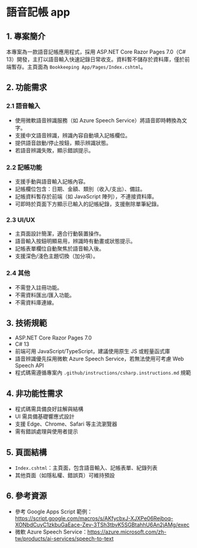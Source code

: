 # 語音記帳 app

## 1. 專案簡介
本專案為一款語音記帳應用程式，採用 ASP.NET Core Razor Pages 7.0（C# 13）開發，主打以語音輸入快速記錄日常收支。資料暫不儲存於資料庫，僅於前端暫存。主頁面為 `Bookkeeping App/Pages/Index.cshtml`。

## 2. 功能需求

### 2.1 語音輸入
- 使用微軟語音辨識服務（如 Azure Speech Service）將語音即時轉換為文字。
- 支援中文語音辨識，辨識內容自動填入記帳欄位。
- 提供語音啟動/停止按鈕，顯示辨識狀態。
- 若語音辨識失敗，顯示錯誤提示。

### 2.2 記帳功能
- 支援手動與語音輸入記帳內容。
- 記帳欄位包含：日期、金額、類別（收入/支出）、備註。
- 記帳資料暫存於前端（如 JavaScript 陣列），不連接資料庫。
- 可即時於頁面下方顯示已輸入的記帳紀錄，支援刪除單筆紀錄。

### 2.3 UI/UX
- 主頁面設計簡潔，適合行動裝置操作。
- 語音輸入按鈕明顯易用，辨識時有動畫或狀態提示。
- 記帳表單欄位自動聚焦於語音輸入後。
- 支援深色/淺色主題切換（加分項）。

### 2.4 其他
- 不需登入註冊功能。
- 不需資料匯出/匯入功能。
- 不需資料庫連線。

## 3. 技術規範

- ASP.NET Core Razor Pages 7.0
- C# 13
- 前端可用 JavaScript/TypeScript，建議使用原生 JS 或輕量函式庫
- 語音辨識優先採用微軟 Azure Speech Service，若無法使用可考慮 Web Speech API
- 程式碼需遵循專案內 `.github/instructions/csharp.instructions.md` 規範

## 4. 非功能性需求

- 程式碼需具備良好註解與結構
- UI 需具備基礎響應式設計
- 支援 Edge、Chrome、Safari 等主流瀏覽器
- 需有錯誤處理與使用者提示

## 5. 頁面結構

- `Index.cshtml`：主頁面，包含語音輸入、記帳表單、紀錄列表
- 其他頁面（如隱私權、錯誤頁）可維持預設

## 6. 參考資源

- 參考 Google Apps Script 範例：https://script.google.com/macros/s/AKfycbxJ-XJXPe06Rejboq-XONbdCuyC1zkbuGaEace-Zev-3TSh3tbvK5SGBtahhU6An2jAMg/exec
- 微軟 Azure Speech Service：https://azure.microsoft.com/zh-tw/products/ai-services/speech-to-text

